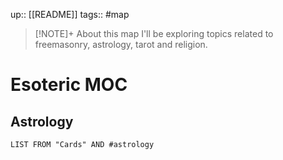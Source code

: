 up:: [[README]]
tags:: #map

> [!NOTE]+ About this map
> I'll be exploring topics related to freemasonry, astrology, tarot and religion.

# Esoteric MOC

## Astrology

```dataview
LIST FROM "Cards" AND #astrology  
```


